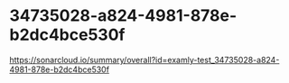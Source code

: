 # 34735028-a824-4981-878e-b2dc4bce530f
https://sonarcloud.io/summary/overall?id=examly-test_34735028-a824-4981-878e-b2dc4bce530f
